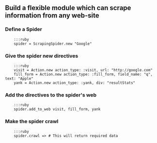 ## Build a flexible module which can scrape information from any web-site

### Define a Spider

        :::ruby
        spider = ScrapingSpider.new "Google"

### Give the spider new directives

        :::ruby
        visit = Action.new action_type: :visit, url: "http://google.com"
        fill_form = Action.new action_type: :fill_form, field_name: "q", text: "Apple"
        yank = Action.new action_type: :yank, div: "resultStats"

### Add the directives to the spider's web

        :::ruby
        spider.add_to_web visit, fill_form, yank

### Make the spider crawl

        :::ruby
        spider.crawl => # This will return required data

